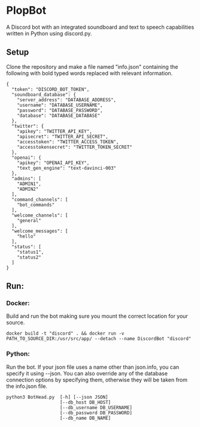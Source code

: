 # PlopBot

A Discord bot with an integrated soundboard and text to speech capabilities written in Python using discord.py.

## Setup

Clone the repository and make a file named "info.json" containing the following with bold typed words replaced with relevant information.

```
{
  "token": "DISCORD_BOT_TOKEN",
  "soundboard_database": {
    "server_address": "DATABASE_ADDRESS",
    "username": "DATABASE_USERNAME",
    "password": "DATABASE_PASSWORD",
    "database": "DATABASE_DATABASE"
  },
  "twitter": {
    "apikey": "TWITTER_API_KEY",
    "apisecret": "TWITTER_API_SECRET",
    "accesstoken": "TWITTER_ACCESS_TOKEN",
    "accesstokensecret": "TWITTER_TOKEN_SECRET"
  },
  "openai": {
    "apikey": "OPENAI_API_KEY",
    "text_gen_engine": "text-davinci-003"
  },
  "admins": [
    "ADMIN1",
    "ADMIN2"
  ],
  "command_channels": [
    "bot_commands"
  ],
  "welcome_channels": [
    "general"
  ],
  "welcome_messages": [
    "hello"
  ],
  "status": [
    "status1",
    "status2"
  ]
}
```

## Run:

### Docker:

Build and run the bot making sure you mount the correct location for your source.

```
docker build -t "discord" . && docker run -v PATH_TO_SOURCE_DIR:/usr/src/app/ --detach --name DiscordBot "discord"
```

### Python:

Run the bot. If your json file uses a name other than json.info, you can specify it using --json. You can also override any of the database connection options by specifying them, otherwise they will be taken from the info.json file.

```
python3 BotHead.py  [-h] [--json JSON] 
                    [--db_host DB_HOST] 
                    [--db_username DB_USERNAME] 
                    [--db_password DB_PASSWORD]
                    [--db_name DB_NAME]
```